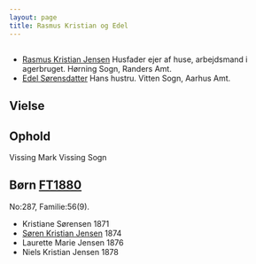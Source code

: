 ```yaml
---
layout: page
title: Rasmus Kristian og Edel
---
```


##

* [Rasmus Kristian Jensen](/stamt/rasmus-kristian-jensen/) Husfader ejer af huse, arbejdsmand i agerbruget. Hørning Sogn, Randers Amt.
* [Edel Sørensdatter](/stamt/edel-soerensdatter/) Hans hustru. Vitten Sogn, Aarhus Amt.

## Vielse

## Ophold

Vissing Mark
Vissing Sogn

## Børn [FT1880](https://www.danishfamilysearch.dk/census1880/sogn1040)
No:287, Familie:56(9).

* Kristiane Sørensen 1871
* [Søren Kristian Jensen](stamt/soeren-kristian-jensen/) 1874
* Laurette Marie Jensen 1876
* Niels Kristian Jensen 1878

